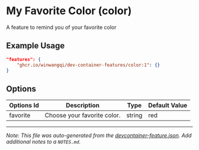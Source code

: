 
# My Favorite Color (color)

A feature to remind you of your favorite color

## Example Usage

```json
"features": {
    "ghcr.io/winwangqi/dev-container-features/color:1": {}
}
```

## Options

| Options Id | Description | Type | Default Value |
|-----|-----|-----|-----|
| favorite | Choose your favorite color. | string | red |



---

_Note: This file was auto-generated from the [devcontainer-feature.json](https://github.com/winwangqi/dev-container-features/blob/main/src/color/devcontainer-feature.json).  Add additional notes to a `NOTES.md`._
